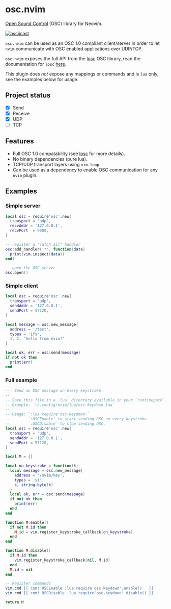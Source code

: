 # osc.nvim

[Open Sound Control][osc] (OSC) library for Neovim.

[![asciicast](https://asciinema.org/a/387587.svg)](https://asciinema.org/a/387587)

`osc.nvim` can be used as an OSC 1.0 compliant client/server in order to let
`nvim` communicate with OSC enabled applications over UDP/TCP.

`osc.nvim` exposes the full API from the [losc][losc] OSC library, read the documentation for `losc` [here](https://davidgranstrom.github.io/losc/).

This plugin does *not* expose any mappings or commands and is `lua` only, see the examples below for usage.

## Project status

- [x] Send
- [x] Receive
- [x] UDP
- [ ] TCP

## Features

* Full OSC 1.0 compatability (see [losc] for more details).
* No binary dependencies (pure lua).
* TCP/UDP transport layers using `vim.loop`.
* Can be used as a dependency to enable OSC communication for any `nvim` plugin.

## Examples

### Simple server

```lua
local osc = require'osc'.new{
  transport = 'udp',
  recvAddr = '127.0.0.1',
  recvPort  = 9000,
}

-- register a "catch all" handler
osc:add_handler('*', function(data)
  print(vim.inspect(data))
end)

-- open the OSC server
osc:open()
```

### Simple client

```lua
local osc = require'osc'.new{
  transport = 'udp',
  sendAddr = '127.0.0.1',
  sendPort = 57120,
}

local message = osc.new_message{
  address = '/test',
  types = 'ifs',
  1, 2, 'hello from nvim!'
}

local ok, err = osc:send(message)
if not ok then
  print(err)
end
```

### Full example

```lua
--- Send an OSC message on every keystroke.
--
-- Save this file in a `lua` directory available in your `runtimepath`.
-- Example: `~/.config/nvim/lua/osc-keydown.lua`
-- 
-- Usage: `:lua require'osc-keydown'`
--        `:OSCEnable` to start sending OSC on every keystroke.
--        `:OSCDisable` to stop sending OSC.
local osc = require'osc'.new{
  transport = 'udp',
  sendAddr = '127.0.0.1',
  sendPort = 57120,
}

local M = {}

local on_keystroke = function(k)
  local message = osc.new_message{
    address = '/nvim/key',
    types = 'si',
    k, string.byte(k)
  }
  local ok, err = osc:send(message)
  if not ok then
    print(err)
  end
end

function M.enable()
  if not M.id then
    M.id = vim.register_keystroke_callback(on_keystroke)
  end
end

function M.disable()
  if M.id then
    vim.register_keystroke_callback(nil, M.id)
  end
  M.id = nil
end

-- Register commands
vim.cmd [[ com! OSCEnable :lua require'osc-keydown'.enable()   ]]
vim.cmd [[ com! OSCDisable :lua require'osc-keydown'.disable() ]]

return M
```

[osc]: http://opensoundcontrol.org/spec-1_0
[losc]: https://github.com/davidgranstrom/losc
